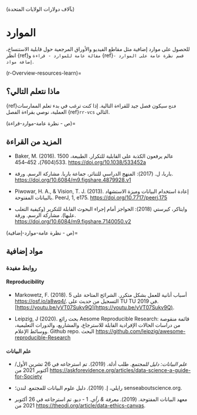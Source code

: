 ﻿(بآلاف دولارات الولايات المتحدة)
# الموارد
للحصول على موارد إضافية مثل مقاطع الفيديو والأوراق المرجعية حول قابلية الاستنساخ، انظر {ref}`مقالة عامة للموارد - قراءة` و {ref}`قسم نظرة عامة على الموارد - إضافة مواد`.

(r-Overview-resources-learn)=
## ماذا نتعلم التالي؟
{ref}`فتح` سيكون فصل جيد للقراءة التالية. إذا كنت ترغب في بدء تعلم الممارسات العملية، نوصي بقراءة الفصل {ref}`rr-vcs` التالي.

(ص - نظرة عامة-موارد-قراءة)=
## المزيد من القراءة

* Baker, M. (2016). 1500 عالم يرفعون الكذبة على القابلية للتكرار. الطبيعة، 533(7604)، 452–454. https://doi.org/10.1038/533452a

* باربا، ل. (2017): المنهج الدراسي للتناثر، جماعة باربا. مشاركة الرسم. ورقة. https://doi.org/10.6084/m9.figshare.4879928.v1

* Piwowar, H. A., & Vision, T. J. (2013). إعادة استخدام البيانات وميزة الاستشهاد بالبيانات المفتوحة. PeerJ, 1, e175. https://doi.org/10.7717/peerj.175

* وايتاكر، كيرستي (2018): الحواجز أمام إجراء البحوث القابلة للتكرير (وكيفية التغلب عليها). مشاركة الرسم. ورقة. https://doi.org/10.6084/m9.figshare.7140050.v2

(ص - نظرة عامة-موارد-إضافية)=
## مواد إضافية

### روابط مفيدة

#### **Reproducibility**

* Markowetz, F. (2018). 5 أسباب أنانية للعمل بشكل متكرر. الشرائح المتاحة على https://osf.io/a8wq4/. التسجيل من حديث على TU TU في 2019. [https://youtu.be/yVT07Sukv9Q](https://youtu.be/yVT07Sukv9Q).

* Leipzig, J (2020). بحث رائع Aesome Reproducible Research: قائمة منقوصة من دراسات الحالات الإفرادية القابلة للاسترجاع، والمشاريع، والدورات التعليمية، ووسائط الإعلام. Github repo. البحث https://github.com/leipzig/awesome-reproducible-Research

#### **علم البيانات**

* _علم البيانات: دليل للمجتمع_. طلب أدلة. (2019). تم استرجاعه في 26 تشرين الأول/أكتوبر 2021 من https://askforevidence.org/articles/data-science-a-guide-for-Society

* رايلي، إ. (2019). دليل علوم البيانات للمجتمع. لندن؛ senseaboutscience.org.

* معهد البيانات المفتوحة. (2019). _معرفة & رأي_. 1 - ديو. تم استرجاعه في 26 أكتوبر 2021 من https://theodi.org/article/data-ethics-canvas.
